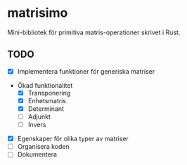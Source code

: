 # matrisimo
Mini-bibliotek för primitiva matris-operationer skrivet i Rust.
## TODO
- [x] Implementera funktioner för generiska matriser
- Ökad funktionalitet
  - [x] Transponering
  - [x] Enhetsmatris
  - [x] Determinant
  - [ ] Adjunkt
  - [ ] Invers
- [x] Egenskaper för olika typer av matriser
- [ ] Organisera koden
- [ ] Dokumentera
